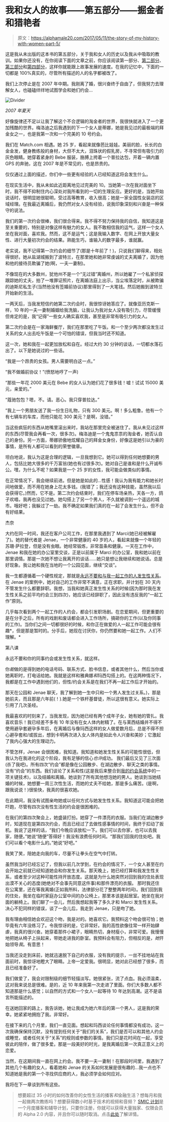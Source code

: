 # 我和女人的故事——第五部分——掘金者和猎艳者

> 原文：<https://alphamale20.com/2017/05/11/the-story-of-my-history-with-women-part-5/>

这是我从未出版的这本书的第五部分，关于我和女人的历史以及我从中吸取的教训。如果你还没有，在你阅读下面的文章之前，你应该阅读第一部分、[第二部分](https://blackdragonblog.com/2016/09/08/story-history-women-part-2-losing-virginity/)、[第三部分](https://blackdragonblog.com/2016/11/14/story-history-women-part-3-monogamously-married/)和[第四部分](https://blackdragonblog.com/2017/01/09/story-history-women-part-4-adventure-begins/)，这样你就能跟上故事发展的速度。在我的记忆中，下面的一切都是 100%真实的，尽管所有描述的人的名字都被改了。

我们上次停止是在 2007 年中期。我刚离了婚，很兴奋终于自由了，但我努力去理解女人，也磕磕绊绊地试图学会和她们约会...

![Divider](img/a7e49f4246748d10d23b9f8829a0320a.png)

*2007 年夏天*

好像旋律还不足以让我了解这个不合逻辑的淘金者的世界，我很快就进入了一个更加残酷的世界。梅洛迪之后我遇到的下一个女人是蒂娜，她是我见过的最极端的拜金女之一，也是我第一次和一个完美的 10 号约会。

我们在 Match.com 相遇。她 25 岁，看起来就像芭比娃娃。美丽的脸，长长的白金金发，健身教练般的身材，大但不太大，泪珠状的假乳房，不寻常但有吸引力的灰色眼睛。她穿着紧身的 Bebe 服装，胳膊上挎着一个普拉达包，开着一辆内置 GPS 的奔驰，这在 2007 年是不常见的，也是昂贵的。

仅仅通过上面的描述，你们中一些更有经验的人已经知道这将会发生什么。

在现实生活中，我从未如此近距离地见过完美的 10。当她第一次在我对面坐下时，我不得不抑制住内心深处对我所看到的一切的生理反应。更好的是，当她开始说话时，很明显她很聪明，受过高等教育，收入很高；她是一家全国性女装店的区域经理。在我最近离婚后，我仍然对女人没有经验，说我印象深刻和兴奋是一种保守的说法。

我们的第一次约会很棒，我们很合得来。我不得不努力保持我的自信，我知道这是至关重要的，特别是对像这样有魅力的女人。我不敢相信我的运气，这样一个女人坐在我对面，喜欢我。然而，这不是运气；这是我输入数字、在网上开放大量女性、进行大量初次约会的结果。熟能生巧，谁输入的数字最多，谁就赢。

老实说，我不记得第一次约会的细节了(那是十年前了！)，只说我们聊得来，相处得很好。她从盐湖城搬到了波特兰，在那里她和她非常虔诚的丈夫离婚了，因为他和他的接待员欺骗了她(啊，一夫一妻制)。

不像现在的大多数州，犹他州不是一个“无过错”离婚州，所以她雇了一个私家侦探跟踪她的丈夫，拍了一堆罪证照片，在离婚法庭上出示，当尘埃落定时，从被欺骗的迪斯尼私生子(当然他没有签婚前协议)那里得到了一大笔钱。然后她搬到波特兰开始新的生活。

一两天后，当我发短信约她第二次约会时，我很惊讶她答应了。就像亚历克斯一样，10 年的一夫一妻制婚姻给我洗脑，让我认为我对女人没有吸引力，尽管缓慢但肯定的是，我“记得”一些女人确实喜欢我，甚至是非常有吸引力的女人。

第二次约会是在一家海鲜餐厅，我们在那里吃了午饭。和一个至少两次都没发生过关系的女人出去吃午饭是一个可怕的错误，但我当时还不知道。

这一次，她和我在一起更加放松和自在。经过大约 30 分钟的谈话，一切都水落石出了。以下是她说过的一些话。

“我是一个昂贵的女孩。男人需要明白这一点。”

“我不做婚前协议！”(愤怒地哼了一声)

“那些一年花 2000 美元在 Bebe 的女人认为她们花了很多钱！嘘！试试 15000 美元，亲爱的。”

“蔻驰包包？嗯，不。请。恶心。我只穿普拉达。”

“我上一个男朋友送了我一份生日礼物，只有 300 美元。啊！多么粗鲁。他有一个有七辆车的车库，而他只能花 300 美元？是啊，没错。”

当这些疯狂的东西从她嘴里滚出来时，我站在那里完全被迷住了。我从未见过这样的东西(尽管我会再看一次，很多次)。梅洛迪是一个鬼鬼祟祟的淘金者，她否认自己的身份。另一方面，蒂娜骄傲地炫耀自己的拜金女身份，好像这是她引以为豪的事情，是所有人都可以看到的荣誉徽章。

坦白地说，我认为这是合理的逻辑，一旦我想到它。她可以得到任何她想要的男人，包括比她大很多的千万富翁(她也有过很多次)。她对自己是谁和是什么开诚布公。嘿，为什么不呢？如果我是一个 25 岁的女性，我可能会做类似的事情。

在正常情况下，我会继续前进。但是她是如此的…性感！我认为我有能力和她长时间地做爱，而不用在她身上花太多钱。(我错了；我还没有这种技能，虽然我以后会获得它。)然而，它不是。第二次约会结束时，我们在停车场亲热，天各一方，鸽子欢唱，我再也没见过她。她勾搭上了另一个男人，不久就被调到一个遥远的城市。哦好吧；我躲过了一劫。我不确定如果我们真的在一起了会发生什么，但不会有好结果。

杰奈

大约在同一时间，我还在客户公司工作，在那里我遇到了 Marci(她已经被解雇了)。她的替代者是 Jenae，一个非常健康的 40 岁的人，看起来就像一个年轻的苏珊·萨拉登，但是没有虫眼。她经常锻炼，非常苗条和健康。一天在工作中，Jenae 和我在她的办公室里交谈，正是以前属于 Marci 的办公室，我和她以前在那里调情。那是一次她不想让我离开的谈话……她只是想让我继续和她说话。总是好现象。我让她和我在当地的一个公园见面，继续“交谈”。

我一生都遵循着一个硬性规定，那就是[永远不要和与我一起工作的人发生性关系](https://blackdragonblog.com/2011/09/12/dating-people-at-work/)。在 Jenae 的案例中，她对自己的工作非常不满意，正在求职，并计划在 30 天内不管发生什么都要辞职。我想，当我和她真正发生性关系的时候(因为那时我在发生性关系之前平均约会三到四次)，她应该已经辞职了，因此没有违反我的“一起工作”原则。

几乎每次看到两个一起工作的人约会，都会引发职场剧。在恋爱期间，但更重要的是在分手之后，所有的戏剧和废话都会进入工作场所，搞砸你的工作(以及你同事的工作)。当你们之间一切都很好的时候，和你正在做爱的人一起工作可能会很有趣*，但是那是暂时的。分手后，她现在讨厌你，你仍然要和她一起工作。人们不理解。*

第八课

永远不要和你的同事约会或发生性关系，就这样。

你*能*做的是得到她的电话号码、联系方式、脸书信息，或者其他什么，然后当你或她离职时，打电话给她。我就是这样和雅典娜*和*玛西勾搭上的。在这两种情况下，我都是在工作中遇到他们的，但性/约会关系是在我们不再一起工作后才开始的。

那天在公园和 Jenae 聊天，我了解到她一生中只和一个男人发生过关系。)，那是她前夫，而且那是六年前(！).她是一个铁杆基督徒，所以这很有意义。她实际上引用了几次圣经。

我最喜欢的时刻来了，当我发现，因为她已经有两个成年子女，她有她的管扎。我喜欢音乐！我已经差不多有 10 年没有在女人体内射精了。在与莱西结婚并不得不使用避孕套避孕多年后，在离婚后与像玛西这样的女人做爱数月后，总是不得不担心避孕套和/或拔出，想到卡明再次进入女人体内是如此令人兴奋和美妙；它激起了我内心强大的生理动力。

不管怎样，Jenae 会很困难，我知道。我知道和她发生性关系的可能性很低，但我认为在我进化的这个阶段，我有足够的信心*也许*成功。 我们最后又见了三次面(杀了我吧)。所有四次“约会”都是像在公园散步、在湖边散步、聊天之类的事情。没有“约会”的东西。我们谈论了关系和性(这是我后来整合到[我的约会系统](http://www.gettosexfast.com/)中的一项关键技术)，以及结婚和离婚。她谈到了所有其他想泡她的男人。她谈到当她结婚的时候，她想要一周三次性生活，而她的丈夫不给她，那是多么痛苦。(是啊，跟我说说！)很愉快，我真的很喜欢她。

在此期间，我没有试图亲吻她或以任何方式与她发生性关系。我知道这可能会把她吓跑，尽管有四次没有性生活的约会是很困难的。

在我们的第四次聚会上，她盛装打扮。她穿了一件漂亮的衣服。当我们在湖边散步时，知道现在是第四次约会，而且已经过了去做性感事情的时间，我终于扣动了扳机。我说了这样的话，“我们今晚应该放松一下。我们可以去你家，也可以去我家，随便。”她说“随便”答得好！我没有浪费任何时间。“那我们回我的住处吧。我们可以看个电影什么的。”她说“好吧。”

我笑了笑，陪她走向我的车，尽量不让拳头在空气中打转。

虽然我当时已经忘记了，但我以前几次学到，在约会的情况下，一个女人甚至在约会开始之前就已经知道她会和你发生关系。那天晚上，她已经打算和我发生性关系，或者至少对这种可能性持开放态度。这就是为什么她突然对回到我的住处表现出漠不关心的态度(她绝对不会事先同意这件事)和那件漂亮的衣服。 那时我还住在公寓里，还在等我离婚(正如我所料，法律部分花了整整两年时间)。我们回到我的住处，我坐在临时家庭办公室中间的办公椅上，那里本该是起居室。她坐在我对面的躺椅上。我们聊了一会儿，然后我想起我等了多久才和 Marci 发生性关系。决心不犯同样的错误，谈了一会儿后，我走到 Jenae，只是吻了她。

我有理由相信她会欢迎这个吻，我是对的。她喜欢它。我预料这个吻会很可怕；她毕竟有六年没练习了。令我惊讶的是，它非常好。我的高性欲像往常一样开始肆虐，我真的很兴奋。她穿着那件小裙子，眼睛热切，身材瘦小，非常可爱。我慢慢地把她从椅子上扶起来，带她走进我的卧室。我预料会有阻力，但相反的是，*她*开始领导*我*。有意思！

当我还没走到床前，她就迅速脱下自己的衣服，没有我的提示，一丝不挂地站在我面前时，我惊讶地瞪大了眼睛。上帝一定爱我。很明显，她对此已经想了很多，而且已经准备好了。

我们做爱了，我会对限制级的细节轻描淡写。她很紧张，流了点血。我必须温柔，这对我来说总是很难。是的，近 10 年来我第一次走进了里面。你们大多数人都不知道那是什么感觉；以自然的方式和一个女人一起等待 10 年达到高潮。这不是语言所能描述的。

在送她回家的路上，我告诉她，她让我成为她六年后的第一个男人，这是我的荣幸。她紧紧地拥抱了我。非常好。

在接下来的几个月里，我们一直见面。想起和玛西谈论任何事情都没有成功，这一次我确保保持沉默，没有提到任何关于“我们的关系”，我们是否可以和其他人约会或睡觉，或者任何关于“关系”的规则或参数的事情。我们只是花时间在一起，享受彼此的陪伴，做了很多爱。那是一段美好的时光，是我离婚后第一次真正意义上的恋爱。

当然，在这期间我一直在网上约会。我不要一夫一妻制！在那段时间里，我遇到了其他几个有趣的女人，看着她和 Jenae 的关系如何发展是很有趣的...我一点也不知道她是我的第一个寻找供应商的人，我必须学会如何应对。

我将在下一章谈到所有这些。

> 想要超过 35 小时的如何改善你的女性生活的播客*和*金融生活？想每月和我一起做两次教练吗？想要获得数小时基于技术的视频和音频？ [SMIC 计划](https://alphamale20.kartra.com/page/vIL17)是一个月度播客和辅导计划，只要你注册，你就可以获得大量独家、仅限会员的 Alpha 2.0 内容，并且你可以随时取消。点击[此处](https://alphamale20.kartra.com/page/vIL17)了解详情。
> 
> 